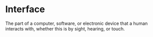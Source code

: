 # Interface

The part of a computer, software, or electronic device that a human interacts with, whether this is by sight, hearing, or touch.
